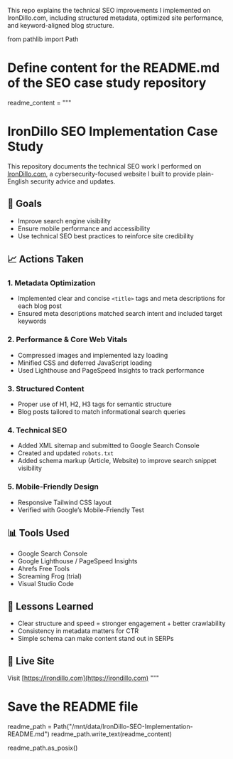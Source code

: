 This repo explains the technical SEO improvements I implemented on IronDillo.com, including structured metadata, optimized site performance, and keyword-aligned blog structure.

from pathlib import Path

# Define content for the README.md of the SEO case study repository
readme_content = """
# IronDillo SEO Implementation Case Study

This repository documents the technical SEO work I performed on [IronDillo.com](https://irondillo.com), a cybersecurity-focused website I built to provide plain-English security advice and updates.

## 🔧 Goals
- Improve search engine visibility
- Ensure mobile performance and accessibility
- Use technical SEO best practices to reinforce site credibility

## 📈 Actions Taken

### 1. **Metadata Optimization**
- Implemented clear and concise `<title>` tags and meta descriptions for each blog post
- Ensured meta descriptions matched search intent and included target keywords

### 2. **Performance & Core Web Vitals**
- Compressed images and implemented lazy loading
- Minified CSS and deferred JavaScript loading
- Used Lighthouse and PageSpeed Insights to track performance

### 3. **Structured Content**
- Proper use of H1, H2, H3 tags for semantic structure
- Blog posts tailored to match informational search queries

### 4. **Technical SEO**
- Added XML sitemap and submitted to Google Search Console
- Created and updated `robots.txt`
- Added schema markup (Article, Website) to improve search snippet visibility

### 5. **Mobile-Friendly Design**
- Responsive Tailwind CSS layout
- Verified with Google’s Mobile-Friendly Test

## 📊 Tools Used
- Google Search Console
- Google Lighthouse / PageSpeed Insights
- Ahrefs Free Tools
- Screaming Frog (trial)
- Visual Studio Code

## 🧠 Lessons Learned
- Clear structure and speed = stronger engagement + better crawlability
- Consistency in metadata matters for CTR
- Simple schema can make content stand out in SERPs

## 📎 Live Site
Visit [https://irondillo.com](https://irondillo.com)
"""

# Save the README file
readme_path = Path("/mnt/data/IronDillo-SEO-Implementation-README.md")
readme_path.write_text(readme_content)

readme_path.as_posix()
